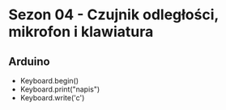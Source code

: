 # Sezon 04 - Czujnik odległości, mikrofon i klawiatura

## Arduino
- Keyboard.begin()
- Keyboard.print("napis")
- Keyboard.write('c')